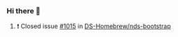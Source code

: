 ### Hi there 👋

<!--START_SECTION:activity-->
1. ❗️ Closed issue [#1015](https://github.com//DS-Homebrew/nds-bootstrap/issues/1015) in [DS-Homebrew/nds-bootstrap](https://github.com//DS-Homebrew/nds-bootstrap)
<!--END_SECTION:activity-->

<!--
**SetiZ/SetiZ** is a ✨ _special_ ✨ repository because its `README.md` (this file) appears on your GitHub profile.

Here are some ideas to get you started:

- 🔭 I’m currently working on ...
- 🌱 I’m currently learning ...
- 👯 I’m looking to collaborate on ...
- 🤔 I’m looking for help with ...
- 💬 Ask me about ...
- 📫 How to reach me: ...
- 😄 Pronouns: ...
- ⚡ Fun fact: ...
-->
